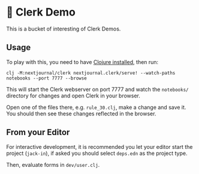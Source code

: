 # 🤹 Clerk Demo

This is a bucket of interesting of Clerk Demos.

## Usage

To play with this, you need to have [Clojure
installed](https://clojure.org/guides/install_clojure), then run:

``` shell
clj -M:nextjournal/clerk nextjournal.clerk/serve! --watch-paths notebooks --port 7777 --browse
```

This will start the Clerk webserver on port 7777 and watch the
`notebooks/` directory for changes and open Clerk in your
browser. 

Open one of the files there, e.g. `rule_30.clj`, make a
change and save it. You should then see these changes reflected in the
browser.

## From your Editor

For interactive development, it is recommended you let your editor
start the project (`jack-in`), if asked you should select `deps.edn` as
the project type.

Then, evaluate forms in `dev/user.clj`.
